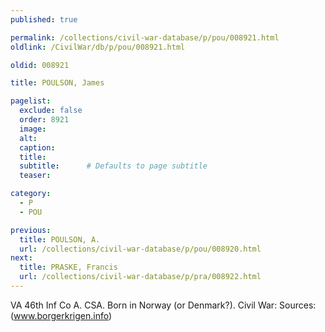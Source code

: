 ```yaml
---
published: true

permalink: /collections/civil-war-database/p/pou/008921.html
oldlink: /CivilWar/db/p/pou/008921.html

oldid: 008921

title: POULSON, James

pagelist:
  exclude: false
  order: 8921
  image: 
  alt:
  caption:
  title:
  subtitle:      # Defaults to page subtitle
  teaser:

category: 
  - P 
  - POU

previous:
  title: POULSON, A.
  url: /collections/civil-war-database/p/pou/008920.html  
next:
  title: PRASKE, Francis
  url: /collections/civil-war-database/p/pra/008922.html   
---
```

VA 46th Inf Co A. CSA. Born in Norway (or Denmark?). Civil War: Sources: (www.borgerkrigen.info)